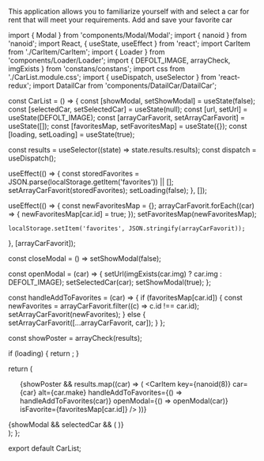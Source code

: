 This application allows you to familiarize yourself with and select a car for rent that will meet your requirements.
Add and save your favorite car

import { Modal } from 'components/Modal/Modal';
import { nanoid } from 'nanoid';
import React, { useState, useEffect } from 'react';
import CarItem from './CarItem/CarItem';
import { Loader } from 'components/Loader/Loader';
import { DEFOLT_IMAGE, arrayCheck, imgExists } from 'constans/constans';
import css from './CarList.module.css';
import { useDispatch, useSelector } from 'react-redux';
import DatailCar from 'components/DatailCar/DatailCar';

const CarList = () => {
  const [showModal, setShowModal] = useState(false);
  const [selectedCar, setSelectedCar] = useState(null);
  const [url, setUrl] = useState(DEFOLT_IMAGE);
  const [arrayCarFavorit, setArrayCarFavorit] = useState([]);
  const [favoritesMap, setFavoritesMap] = useState({});
  const [loading, setLoading] = useState(true);

  const results = useSelector((state) => state.results.results);
  const dispatch = useDispatch();

  useEffect(() => {
    const storedFavorites = JSON.parse(localStorage.getItem('favorites')) || [];
    setArrayCarFavorit(storedFavorites);
    setLoading(false);
  }, []);

  useEffect(() => {
    const newFavoritesMap = {};
    arrayCarFavorit.forEach((car) => {
      newFavoritesMap[car.id] = true;
    });
    setFavoritesMap(newFavoritesMap);

    localStorage.setItem('favorites', JSON.stringify(arrayCarFavorit));
  }, [arrayCarFavorit]);

  const closeModal = () => setShowModal(false);

  const openModal = (car) => {
    setUrl(imgExists(car.img) ? car.img : DEFOLT_IMAGE);
    setSelectedCar(car);
    setShowModal(true);
  };

  const handleAddToFavorites = (car) => {
    if (favoritesMap[car.id]) {
      const newFavorites = arrayCarFavorit.filter((c) => c.id !== car.id);
      setArrayCarFavorit(newFavorites);
    } else {
      setArrayCarFavorit([...arrayCarFavorit, car]);
    }
  };

  const showPoster = arrayCheck(results);

  if (loading) {
    return <Loader />;
  }

  return (
    <section className={css.container}>
      <ul className={css.list}>
        {showPoster &&
          results.map((car) => (
            <CarItem
              key={nanoid(8)}
              car={car}
              alt={car.make}
              handleAddToFavorites={() => handleAddToFavorites(car)}
              openModal={() => openModal(car)}
              isFavorite={favoritesMap[car.id]}
            />
          ))}
      </ul>
      {showModal && selectedCar && (
        <Modal onClose={closeModal}>
          <DatailCar car={selectedCar} url={url} />
        </Modal>
      )}
    </section>
  );
};

export default CarList;
